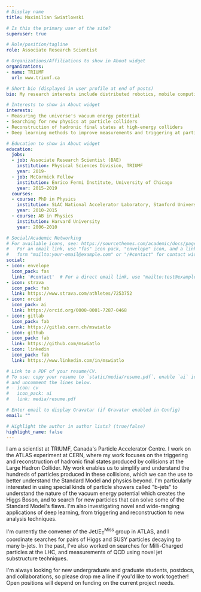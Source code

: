 ```yaml
---
# Display name
title: Maximilian Swiatlowski

# Is this the primary user of the site?
superuser: true

# Role/position/tagline
role: Associate Research Scientist

# Organizations/Affiliations to show in About widget
organizations:
- name: TRIUMF
  url: www.triumf.ca

# Short bio (displayed in user profile at end of posts)
bio: My research interests include distributed robotics, mobile computing and programmable matter.

# Interests to show in About widget
interests:
- Measuring the universe's vacuum energy potential
- Searching for new physics at particle colliders
- Reconstruction of hadronic final states at high-energy colliders
- Deep learning methods to improve measurements and triggering at particle detectors

# Education to show in About widget
education:
  jobs: 
  - job: Associate Research Scientist (BAE)
    institution: Physical Sciences Division, TRIUMF
    year: 2019- 
  - job: McCormick Fellow
    institution: Enrico Fermi Institute, University of Chicago
    year: 2015-2019
  courses:
  - course: PhD in Physics
    institution: SLAC National Accelerator Laboratory, Stanford University
    year: 2010-2015
  - course: AB in Physics
    institution: Harvard University
    year: 2006-2010

# Social/Academic Networking
# For available icons, see: https://sourcethemes.com/academic/docs/page-builder/#icons
#   For an email link, use "fas" icon pack, "envelope" icon, and a link in the
#   form "mailto:your-email@example.com" or "/#contact" for contact widget.
social:
- icon: envelope
  icon_pack: fas
  link: '#contact'  # For a direct email link, use "mailto:test@example.org".
- icon: strava
  icon_pack: fab
  link: https://www.strava.com/athletes/7253752
- icon: orcid
  icon_pack: ai
  link: https://orcid.org/0000-0001-7287-0468
- icon: gitlab
  icon_pack: fab
  link: https://gitlab.cern.ch/mswiatlo
- icon: github
  icon_pack: fab
  link: https://github.com/mswiatlo
- icon: linkedin
  icon_pack: fab
  link: https://www.linkedin.com/in/mswiatlo

# Link to a PDF of your resume/CV.
# To use: copy your resume to `static/media/resume.pdf`, enable `ai` icons in `params.toml`, 
# and uncomment the lines below.
# - icon: cv
#   icon_pack: ai
#   link: media/resume.pdf

# Enter email to display Gravatar (if Gravatar enabled in Config)
email: ""

# Highlight the author in author lists? (true/false)
highlight_name: false
---
```


I am a scientist at TRIUMF, Canada's Particle Accelerator Centre. I work on the ATLAS experiment at CERN, where my work focuses on the triggering and reconstruction of hadronic final states produced by collisions at the Large Hadron Collider. My work enables us to simplify and understand the hundreds of particles produced in these collisions, which we can the use to better understand the Standard Model and physics beyond. I'm particularly interested in using special kinds of particle showers called "b-jets" to understand the nature of the vacuum energy potential which creates the Higgs Boson, and to search for new particles that can solve some of the Standard Model's flaws. I'm also investigating novel and wide-ranging applications of deep learning, from triggering and reconstruction to new analysis techniques. 

I'm currently the convener of the Jet/E<sub>T</sub><sup>Miss</sup> group in ATLAS, and I coordinate searches for pairs of Higgs and SUSY particles decaying to many b-jets. In the past, I've also worked on searches for Milli-Charged particles at the LHC, and measurements of QCD using novel jet substructure techniques.

I'm always looking for new undergraduate and graduate students, postdocs, and collaborations, so please drop me a line if you'd like to work together! Open positions will depend on funding on the current project needs.
